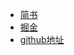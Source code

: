 - [简书](https://www.jianshu.com/p/4948d4772289)
- [掘金](https://juejin.im/post/5a91622b6fb9a0634214bd02)
- [github地址](https://github.com/qinmengjiao/blog-article-qin/blob/master/%E6%B7%B1%E5%85%A5%E7%90%86%E8%A7%A3TCP%20IP%E5%8D%8F%E8%AE%AE.md)